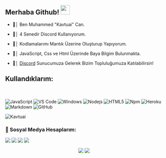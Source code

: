 ## Merhaba Github! <img src="https://raw.githubusercontent.com/iampavangandhi/iampavangandhi/master/gifs/Hi.gif" width="30px">


- 👋│ Ben Muhammed "Kavtuai" Can. 

- 👀│ 4 Senedir Discord Kullanıyorum.

- 🤖│ Kodlamalarımı Mantık Üzerine Oluşturup Yapıyorum.

- 🌱│ JavaScript, Css ve Html Üzerinde Baya Bilgim Bulunmakta.

- 💠│ [Discord](https://discord.gg/TW49UKwXe5) Sunucumuza Gelerek Bizim Topluluğumuza Katılabilirsin!

## Kullandıklarım:
<br><br>
![JavaScript](https://img.shields.io/badge/-JavaScript-%23F7DF1C?style=flat-square&logo=javascript&logoColor=000000&labelColor=%23F7DF1C&color=%23F7DF1C)
![VS Code](https://img.shields.io/static/v1?style=flat-square&message=Visual+Studio+Code&color=007ACC&logo=Visual+Studio+Code&logoColor=FFFFFF&label=)
![Windows](https://img.shields.io/badge/Windows-0078D6?style=flat-square&logo=windows&logoColor=white)
![Nodejs](https://img.shields.io/badge/-Nodejs-339933?style=flat-square&logo=Node.js&logoColor=ffffff)
![HTML5](https://img.shields.io/badge/-HTML5-%23E44D27?style=flat-square&logo=html5&logoColor=ffffff)
![Npm](https://img.shields.io/badge/-npm-CB3837?style=flat-square&logo=npm)
![Heroku](https://img.shields.io/badge/heroku%20-%23430098.svg?&style=flat-square&logo=heroku&logoColor=white)
![Markdown](https://img.shields.io/badge/markdown-%23000000.svg?&style=flat-square&logo=markdown&logoColor=white)
![GitHub](https://img.shields.io/badge/-GitHub-181717?style=flat-square&logo=github)

<img src="https://komarev.com/ghpvc/?username=Kavtuai&label=Ziyaretçi%20Sayısı&color=552b75" alt="Kavtuai" />
<h3>🌟 Sosyal Medya Hesaplarım:</h3>
<p align="left">
     <a href="https://instagram.com/mamig.dll" target"blank_"><img src="https://img.shields.io/badge/INSTAGRAM%20-DC3175.svg?&style=for-the-badge&logo=instagram&logoColor=white"></a>
       <a href="https://twitch.tv/kavtuai" target"blank_"><img src="https://img.shields.io/badge/Twitch-9146FF?style=for-the-badge&logo=twitch&logoColor=white"></a>
        <a href="https://www.youtube.com/c/ShenaTR/videos" target"blank_"><img src="https://img.shields.io/badge/YouTube-FF0000?style=for-the-badge&logo=youtube&logoColor=white"></a>
 <a href="https://open.spotify.com/user/g235udzsbl4a34u9tovryhrcb" target"blank_"><img src="https://img.shields.io/badge/Spotify%20-1ed760.svg?&style=for-the-badge&logo=spotify&logoColor=white"></a>
</p>
<p>
<p align="center">
    <img src="https://github-readme-stats.vercel.app/api?username=kavtuai&show_icons=true&hide_title=true&theme=dark&count_private=true&include_all_commits=true&hide_border=true" />
        <img src="https://github-readme-stats.vercel.app/api/top-langs/?username=Kavtuai&layout=compact&theme=dark&count_private=true&include_all_commits=true&hide_border=true&langs_count=10" />
</p>
